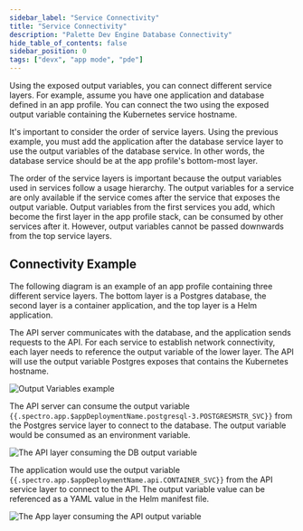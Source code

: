 ```yaml
---
sidebar_label: "Service Connectivity"
title: "Service Connectivity"
description: "Palette Dev Engine Database Connectivity"
hide_table_of_contents: false
sidebar_position: 0
tags: ["devx", "app mode", "pde"]
---
```


Using the exposed output variables, you can connect different service layers. For example, assume you have one
application and database defined in an app profile. You can connect the two using the exposed output variable containing
the Kubernetes service hostname.

It's important to consider the order of service layers. Using the previous example, you must add the application after
the database service layer to use the output variables of the database service. In other words, the database service
should be at the app profile's bottom-most layer.

The order of the service layers is important because the output variables used in services follow a usage hierarchy. The
output variables for a service are only available if the service comes after the service that exposes the output
variable. Output variables from the first services you add, which become the first layer in the app profile stack, can
be consumed by other services after it. However, output variables cannot be passed downwards from the top service
layers.

## Connectivity Example

The following diagram is an example of an app profile containing three different service layers. The bottom layer is a
Postgres database, the second layer is a container application, and the top layer is a Helm application.

The API server communicates with the database, and the application sends requests to the API. For each service to
establish network connectivity, each layer needs to reference the output variable of the lower layer. The API will use
the output variable Postgres exposes that contains the Kubernetes hostname.

![Output Variables example](/devx-services-connectivity-output-variables-example.png)

The API server can consume the output variable `{{.spectro.app.$appDeploymentName.postgresql-3.POSTGRESMSTR_SVC}}` from
the Postgres service layer to connect to the database. The output variable would be consumed as an environment variable.

![The API layer consuming the DB output variable](/devx-services-connectivity-container-env-example.png)

The application would use the output variable `{{.spectro.app.$appDeploymentName.api.CONTAINER_SVC}}` from the API
service layer to connect to the API. The output variable value can be referenced as a YAML value in the Helm manifest
file.

![The App layer consuming the API output variable](/devx-services-connectivity-helm-env-example.png)
